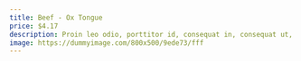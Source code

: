 ```yaml
---
title: Beef - Ox Tongue
price: $4.17
description: Proin leo odio, porttitor id, consequat in, consequat ut, nulla. Sed accumsan felis. Ut at dolor quis odio consequat varius.
image: https://dummyimage.com/800x500/9ede73/fff
---
```

